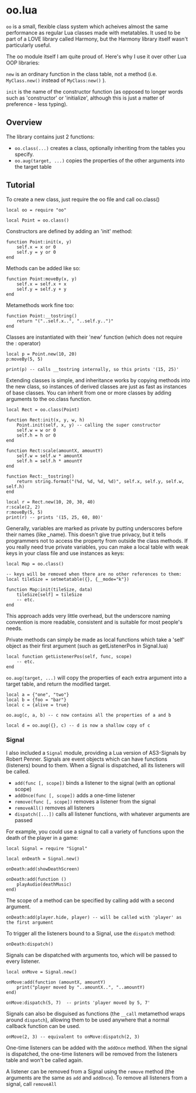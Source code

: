 oo.lua
======

`oo` is a small, flexible class system which acheives almost the same performance as regular Lua classes made with metatables. It used to be part of a LOVE library called Harmony, but the Harmony library itself wasn't particularly useful.

The oo module itself I am quite proud of. Here's why I use it over other Lua OOP libraries:

`new` is an ordinary function in the class table, not a method (i.e. `MyClass.new()` instead of `MyClass:new()` ). 

`init` is the name of the constructor function (as opposed to longer words such as 'constructor' or 'initialize', although this is just a matter of preference - less typing).

## Overview ##

The library contains just 2 functions:

+ `oo.class(...)` creates a class, optionally inheriting from the tables you specify.
+ `oo.aug(target, ...)` copies the properties of the other arguments into the target table

## Tutorial ##

To create a new class, just require the oo file and call oo.class()
	
	local oo = require "oo"
	
	local Point = oo.class()
	
Constructors are defined by adding an 'init' method:
	
	function Point:init(x, y)
		self.x = x or 0
		self.y = y or 0
	end
	
Methods can be added like so:
	
	function Point:moveBy(x, y)
		self.x = self.x + x
		self.y = self.y + y
	end
	
Metamethods work fine too:
	
	function Point:__tostring()
		return "("..self.x..", "..self.y..")"
	end
	
Classes are instantiated with their 'new' function (which does not require the : operator)
	
	local p = Point.new(10, 20)
	p:moveBy(5, 5)
	
	print(p) -- calls __tostring internally, so this prints '(15, 25)'
	
Extending classes is simple, and inheritance works by copying methods into the new class, so instances of derived classes are just as fast as instances of base classes. You can inherit from one or more classes by adding arguments to the oo.class function.
	
	local Rect = oo.class(Point)
	
	function Rect:init(x, y, w, h)
		Point.init(self, x, y) -- calling the super constructor
		self.w = w or 0
		self.h = h or 0
	end
	
	function Rect:scale(amountX, amountY)
		self.w = self.w * amountX
		self.h = self.h * amountY
	end
	
	function Rect:__tostring()
		return string.format("(%d, %d, %d, %d)", self.x, self.y, self.w, self.h)
	end
	
	local r = Rect.new(10, 20, 30, 40)
	r:scale(2, 2)
	r:moveBy(5, 5)
	print(r) -- prints '(15, 25, 60, 80)'
	
Generally, variables are marked as private by putting underscores before their names (like _name). This doesn't give true privacy, but it tells programmers not to access the property from outside the class methods. If you really need true private variables, you can make a local table with weak keys in your class file and use instances as keys:
	
	local Map = oo.class()
	
	-- keys will be removed when there are no other references to them:
	local tileSize = setmetatable({}, {__mode="k"})
	
	function Map:init(tileSize, data)
		tileSize[self] = tileSize
		-- etc.
	end
	
This approach adds very little overhead, but the underscore naming convention is more readable, consistent and is suitable for most people's needs.

Private methods can simply be made as local functions which take a 'self' object as their first argument (such as getListenerPos in Signal.lua)
	
	local function getListenerPos(self, func, scope)
	    -- etc.
	end
	

`oo.aug(target, ...)` will copy the properties of each extra argument into a target table, and return the modified target.
	
	local a = {"one", "two"}
	local b = {foo = "bar"}
	local c = {alive = true}
	
	oo.aug(c, a, b) -- c now contains all the properties of a and b
	
	local d = oo.aug({}, c) -- d is now a shallow copy of c
	

### Signal ###

I also included a `Signal` module, providing a Lua version of AS3-Signals by Robert Penner. Signals are event objects which can have functions (listeners) bound to them. When a Signal is dispatched, all its listeners will be called.

+ `add(func [, scope])` binds a listener to the signal (with an optional scope)
+ `addOnce(func [, scope])` adds a one-time listener
+ `remove(func [, scope])` removes a listener from the signal
+ `removeAll()` removes all listeners
+ `dispatch([...])` calls all listener functions, with whatever arguments are passed

For example, you could use a signal to call a variety of functions upon the death of the player in a game:
	
	local Signal = require "Signal"
	
	local onDeath = Signal.new()
	
	onDeath:add(showDeathScreen)
	
	onDeath:add(function ()
		playAudio(deathMusic)
	end)
	
The scope of a method can be specified by calling add with a second argument.
	
	onDeath:add(player.hide, player) -- will be called with 'player' as the first argument
	
To trigger all the listeners bound to a Signal, use the `dispatch` method:
	
	onDeath:dispatch()
	
Signals can be dispatched with arguments too, which will be passed to every listener.
	
	local onMove = Signal.new()
	
	onMove:add(function (amountX, amountY)
		print("player moved by "..amountX..", "..amountY)
	end)
	
	onMove:dispatch(5, 7)  -- prints 'player moved by 5, 7'
	
Signals can also be disguised as functions (the `__call` metamethod wraps around `dispatch`), allowing them to be used anywhere that a normal callback function can be used.

	onMove(2, 3) -- equivalent to onMove:dispatch(2, 3)
	
One-time listeners can be added with the `addOnce` method. When the signal is dispatched, the one-time listeners will be removed from the listeners table and won't be called again.

A listener can be removed from a Signal using the `remove` method (the arguments are the same as `add` and `addOnce`). To remove all listeners from a signal, call `removeAll`
